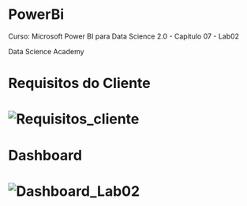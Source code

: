 <h1>PowerBi</h1>

<p>Curso: Microsoft Power BI para Data Science 2.0 - Capitulo 07 - Lab02

<p>Data Science Academy
  
<h1>Requisitos do Cliente<h1>
  
![Requisitos_cliente](https://user-images.githubusercontent.com/45541129/145911108-29304adf-ddea-4f71-a334-5ba9200e27b2.JPG)

<h1>Dashboard<h1>
  
![Dashboard_Lab02](https://user-images.githubusercontent.com/45541129/145910976-fcd7d3dd-82f2-4616-8975-d5b64e543252.JPG)
